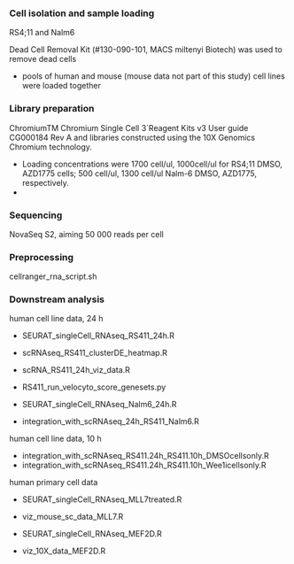 ### Cell isolation and sample loading
RS4;11 and Nalm6

Dead Cell Removal Kit (#130-090-101, MACS miltenyi Biotech) was used to remove dead cells
- pools of human and mouse (mouse data not part of this study) cell lines were loaded together

### Library preparation 
ChromiumTM Chromium Single Cell 3´Reagent Kits v3 User guide CG000184 Rev A and libraries constructed using the 10X Genomics Chromium technology.
- Loading concentrations were 1700 cell/ul, 1000cell/ul for RS4;11 DMSO, AZD1775 cells; 500 cell/ul, 1300 cell/ul Nalm-6 DMSO, AZD1775, respectively.
- 
### Sequencing 
NovaSeq S2, aiming 50 000 reads per cell

### Preprocessing
cellranger_rna_script.sh

### Downstream analysis

human cell line data, 24 h
- SEURAT_singleCell_RNAseq_RS411_24h.R
- scRNAseq_RS411_clusterDE_heatmap.R
- scRNA_RS411_24h_viz_data.R
- RS411_run_velocyto_score_genesets.py

- SEURAT_singleCell_RNAseq_Nalm6_24h.R
- integration_with_scRNAseq_24h_RS411_Nalm6.R

human cell line data, 10 h
- integration_with_scRNAseq_RS411.24h_RS411.10h_DMSOcellsonly.R
- integration_with_scRNAseq_RS411.24h_RS411.10h_Wee1icellsonly.R

human primary cell data
- SEURAT_singleCell_RNAseq_MLL7treated.R
- viz_mouse_sc_data_MLL7.R

- SEURAT_singleCell_RNAseq_MEF2D.R
- viz_10X_data_MEF2D.R

